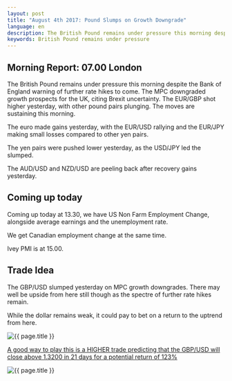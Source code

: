 ```yaml
---
layout: post
title: "August 4th 2017: Pound Slumps on Growth Downgrade"
language: en
description: The British Pound remains under pressure this morning despite the Bank of England warning of further rate hikes to come. The MPC downgraded growth prospects for the UK
keywords: British Pound remains under pressure
---
```

## Morning Report: 07.00 London

The British Pound remains under pressure this morning despite the Bank of England warning of further rate hikes to come. The MPC downgraded growth prospects for the UK, citing Brexit uncertainty. The EUR/GBP shot higher yesterday, with other pound pairs plunging. The moves are sustaining this morning. 

The euro made gains yesterday, with the EUR/USD rallying and the EUR/JPY making small losses compared to other yen pairs. 

The yen pairs were pushed lower yesterday, as the USD/JPY led the slumped. 

The AUD/USD and NZD/USD are peeling back after recovery gains yesterday. 

## Coming up today

Coming up today at 13.30, we have US Non Farm Employment Change, alongside average earnings and the unemployment rate. 

We get Canadian employment change at the same time. 

Ivey PMI is at 15.00.

## Trade Idea

The GBP/USD slumped yesterday on MPC growth downgrades. There may well be upside from here still though as the spectre of further rate hikes remain. 

While the dollar remains weak, it could pay to bet on a return to the uptrend from here. 

<img class="post-image" src="{{ site.url }}/images/2017-08-04_07-15-07.jpg" alt="{{ page.title }}" title="{{ page.title }}">

<a href="%LINK%%?currency=GBP&market=forex&underlying=frxGBPUSD&formname=higherlower&duration_amount=21&duration_units=d&amount=10&amount_type=payout&expiry_type=duration&barrier=1.3200" target="_blank">A good way to play this is a HIGHER trade predicting that the GBP/USD will close above 1.3200 in 21 days for a potential return of 123%</a>

<img class="post-image" src="{{ site.url }}/images/2017-08-04_07-16-36.jpg" alt="{{ page.title }}" title="{{ page.title }}">